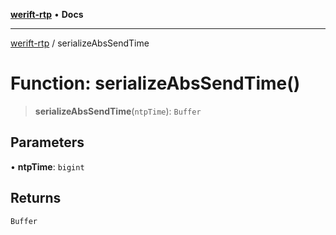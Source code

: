 [**werift-rtp**](../README.md) • **Docs**

***

[werift-rtp](../globals.md) / serializeAbsSendTime

# Function: serializeAbsSendTime()

> **serializeAbsSendTime**(`ntpTime`): `Buffer`

## Parameters

• **ntpTime**: `bigint`

## Returns

`Buffer`
